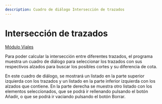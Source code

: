 ```yaml
---
description: Cuadro de diálogo Intersección de trazados
---
```


# Intersección de trazados

[Módulo Viales](../)

Para poder calcular la intersección entre diferentes trazados, el programa muestra un cuadro de diálogo para seleccionar los trazados con sus respectivos alzados para buscar los posibles cortes y su diferencia de cota.

En este cuadro de diálogo, se mostrará un listado en la parte superior izquierda con los trazados y un listado en la parte inferior izquierda con los alzados que contiene. En la parte derecha se muestra otro listado con los elementos seleccionados, que se podrá ir rellenando pulsando el botón Añadir, o que se podrá ir vaciando pulsando el botón Borrar.


